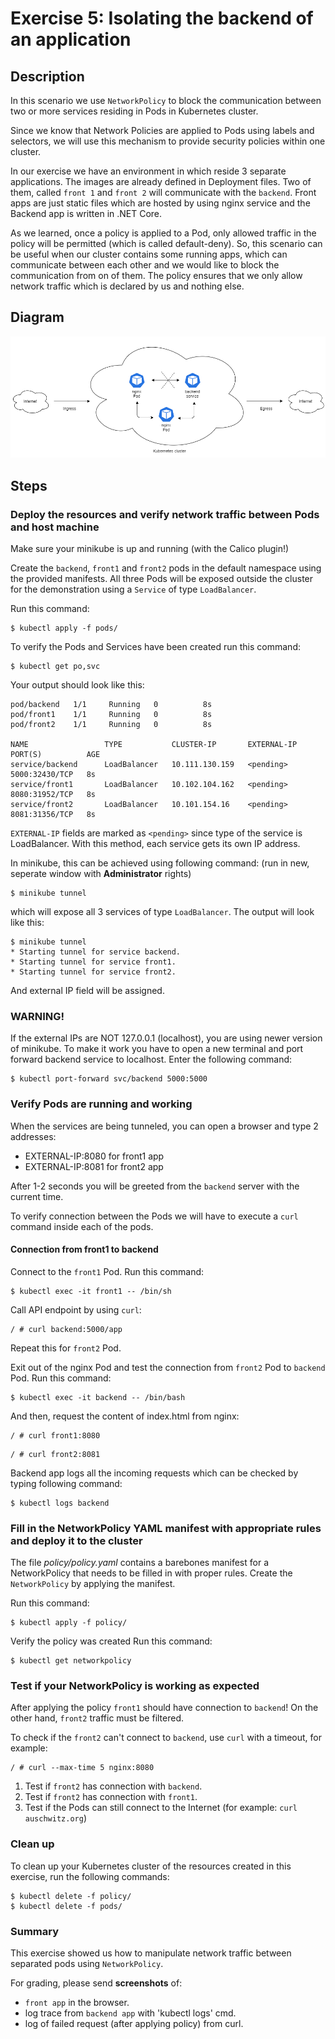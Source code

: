 # Exercise 5: Isolating the backend of an application

## Description
In this scenario we use `NetworkPolicy`  to block the communication between two or more services residing in Pods in Kubernetes cluster.

Since we know that Network Policies are applied to Pods using labels and selectors, we will use this mechanism to provide security policies within one cluster.

In our exercise we have an environment in which reside 3 separate applications.
The images are already defined in Deployment files. Two of them, called `front 1` and `front 2` will communicate with the `backend`. Front apps are just static files which are hosted by using nginx service and the Backend app is written in .NET Core.

As we learned, once a policy is applied to a Pod, only allowed traffic in the policy will be permitted (which is called default-deny). So, this scenario can be useful when our cluster contains some running apps, which can communicate between each other and we would like to block the communication from on of them. The policy ensures that we only allow network traffic which is declared by us and nothing else. 

## Diagram
![](https://raw.githubusercontent.com/Blackweather/kubernetes-network-policy/master/ex5-backend-isolation/img/arch-diagram.png)

## Steps
### Deploy the resources and verify network traffic between Pods and host machine
Make sure your minikube is up and running (with the Calico plugin!)

Create the `backend`, `front1` and `front2` pods in the default namespace using the provided manifests.
All three Pods will be exposed outside the cluster for the demonstration using a `Service` of type `LoadBalancer`.

Run this command:
```
$ kubectl apply -f pods/
```

To verify the Pods and Services have been created run this command:
```
$ kubectl get po,svc
```

Your output should look like this:
```
pod/backend   1/1     Running   0          8s
pod/front1    1/1     Running   0          8s
pod/front2    1/1     Running   0          8s

NAME                 TYPE           CLUSTER-IP       EXTERNAL-IP   PORT(S)          AGE
service/backend      LoadBalancer   10.111.130.159   <pending>     5000:32430/TCP   8s
service/front1       LoadBalancer   10.102.104.162   <pending>     8080:31952/TCP   8s
service/front2       LoadBalancer   10.101.154.16    <pending>     8081:31356/TCP   8s
```

`EXTERNAL-IP` fields are marked as `<pending>` since type of the service is LoadBalancer. With this method, each service gets its own IP address.

In minikube, this can be achieved using following command:
(run in new, seperate window with **Administrator** rights)
```
$ minikube tunnel
```
which will expose all 3 services of type `LoadBalancer`.
The output will look like this:
```
$ minikube tunnel
* Starting tunnel for service backend.
* Starting tunnel for service front1.
* Starting tunnel for service front2.
```
And external IP field will be assigned.

### WARNING!
If the external IPs are NOT 127.0.0.1 (localhost), you are using newer version of minikube.
To make it work you have to open a new terminal and port forward backend service to localhost. 
Enter the following command:
```
$ kubectl port-forward svc/backend 5000:5000
```

### Verify Pods are running and working
When the services are being tunneled, you can open a browser and type 2 addresses:

- EXTERNAL-IP:8080 for front1 app
- EXTERNAL-IP:8081 for front2 app

After 1-2 seconds you will be greeted from the `backend` server with the current time.

To verify connection between the Pods we will have to execute a `curl` command inside each of the pods.

#### Connection from front1 to backend
Connect to the `front1` Pod.
Run this command:
```
$ kubectl exec -it front1 -- /bin/sh
```

Call API endpoint by using `curl`:
```
/ # curl backend:5000/app
```

Repeat this for `front2` Pod.

Exit out of the nginx Pod and test the connection from `front2` Pod to `backend` Pod.
Run this command:
```
$ kubectl exec -it backend -- /bin/bash
```
And then, request the content of index.html from nginx:
```
/ # curl front1:8080
```
```
/ # curl front2:8081
```

Backend app logs all the incoming requests which can be checked by typing following command:
```
$ kubectl logs backend
```

### Fill in the NetworkPolicy YAML manifest with appropriate rules and deploy it to the cluster
The file *policy/policy.yaml* contains a barebones manifest for a NetworkPolicy that needs to be filled in with proper rules.
Create the `NetworkPolicy` by applying the manifest.

Run this command:
```
$ kubectl apply -f policy/
```

Verify the policy was created
Run this command:
```
$ kubectl get networkpolicy
```

### Test if your NetworkPolicy is working as expected
After applying the policy `front1` should have connection to `backend`! On the other hand, `front2` traffic must be filtered.

To check if the `front2` can't connect to `backend`, use `curl` with a timeout, for example:
```
/ # curl --max-time 5 nginx:8080
```

1. Test if `front2` has connection with `backend`.
2. Test if `front2` has connection with `front1`.
3. Test if the Pods can still connect to the Internet (for example: `curl auschwitz.org`)

### Clean up
To clean up your Kubernetes cluster of the resources created in this exercise, run the following commands:
```
$ kubectl delete -f policy/
$ kubectl delete -f pods/
```

### Summary
This exercise showed us how to manipulate network traffic between separated pods using ``NetworkPolicy``.

For grading, please send **screenshots** of:
- `front app` in the browser.
- log trace from `backend app` with 'kubectl logs' cmd.
- log of failed request (after applying policy) from curl.
